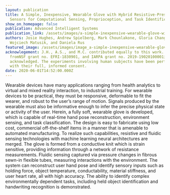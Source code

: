 ```yaml
---
layout: publication
title: A Simple, Inexpensive, Wearable Glove with Hybrid Resistive-Pressure
  Sensors for Computational Sensing, Proprioception, and Task Identification
show_on_homepage: false
publication: Advanced Intelligent Systems
publication_link: /assets/images/a-simple-inexpensive-wearable-glove-with-hybrid-resistive‐pressure-sensors-for-computational-sensing-proprioception-and-task-identification.pdf
authors: Josie Hughes, Andrew Spielberg, Mark Chounlakone, Gloria Chang,
  Wojciech Matusik, and Daniela Rus
featured_image: /assets/images/image_a-simple-inexpensive-wearable-glove.jpg
acknowlegement: J.H., A.S., and M.C. contributed equally to this work. Support
  fromNSF grant no. EFRI-1830901, and IARPA grant no. 2019-19020100001is
  acknowledged. The experiments involving human subjects have been performed
  with their full, informed consent.
date: 2020-06-01T14:52:00.000Z
---
```

Wearable devices have many applications ranging from health analytics to virtual and mixed reality interaction, to industrial training. For wearable devices to be practical, they must be responsive, deformable to fit the wearer, and robust to the user’s range of motion. Signals produced by the wearable must also be informative enough to infer the precise physical state or activity of the user. Herein, a fully soft, wearable glove is developed, which is capable of real-time hand pose reconstruction, environment sensing, and task classification. The design is easy to fabricate using low cost, commercial off-the-shelf items in a manner that is amenable to automated manufacturing. To realize such capabilities, resistive and fluidic sensing technologies with machine learning neural architectures are merged. The glove is formed from a conductive knit which is strain sensitive, providing information through a network of resistance measurements. Fluidic sensing captured via pressure changes in fibrous sewn-in flexible tubes, measuring interactions with the environment. The system can reconstruct user hand pose and identify sensory inputs such as holding force, object temperature, conductability, material stiffness, and user heart rate, all with high accuracy. The ability to identify complex environmentally dependent tasks, including held object identification and handwriting recognition is demonstrated.